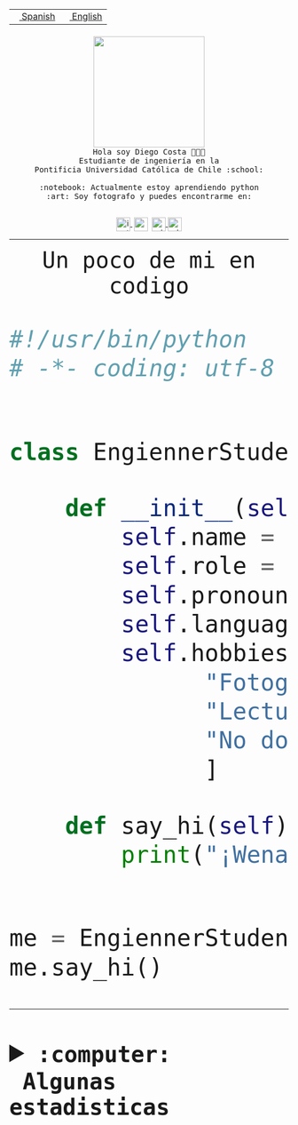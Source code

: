 <table border="0"  align="right">
 <tr><td><a href="README.md"><img src="https://upload.wikimedia.org/wikipedia/commons/thumb/8/89/Bandera_de_Espa%C3%B1a.svg/1200px-Bandera_de_Espa%C3%B1a.svg.png" height="10"> Spanish</a></td>
 <td><a href="README.en.md"><img src="https://upload.wikimedia.org/wikipedia/commons/a/a4/Flag_of_the_United_States.svg" height="10"> English</a></td></tr>
</table><br><br><br>


<p align="center">
  <img src="https://github.com/diegocostares/diegocostares/blob/main/Images/aaa2.gif?raw=true" height="200px" weight="200px">
  <br><samp>
    Hola soy Diego Costa 👨🏻‍💻<br>
    Estudiante de ingeniería en la <br>
    Pontificia Universidad Católica de Chile :school:<br>
  <br>
    :notebook: Actualmente estoy aprendiendo python <br>
    :art: Soy fotografo y puedes encontrarme en: <br>
  <br></samp>
  
</p>

<p align="center">
   <a href="https://instagram.com/diegocosta_no" target="blank">
    <img 
    align="center" src="https://cdn.jsdelivr.net/npm/simple-icons@3.0.1/icons/instagram.svg" alt="instagram" height="25px" width="25px" />
  </a>
  <a style="border: 3px solid; color: white;"href="https://t.me/diegocosta_no" target="blank">
  <img
  align="center" alt="Telegram" width="25px" src="https://icons-for-free.com/iconfiles/png/512/Telegram-1324888767380505522.png" />
</a>
<a href="https://api.whatsapp.com/send?phone=56971897835&text=Hola!" target="blank">
  <img
  align="center" alt="wtsp" width="25px" src="https://img.icons8.com/pastel-glyph/2x/whatsapp--v2.png" />
</a>
<a href="https://www.linkedin.com/in/diego-costa-786249213/" target="blank">
  <img
  align="center" alt="wtsp" width="25px" src="https://img.icons8.com/metro/452/linkedin.png" />
</a>

  </a>
</p>

---


<p align="center"><font size="25"><samp>Un poco de mi en codigo</samp></front></p>


```python
#!/usr/bin/python
# -*- coding: utf-8 -*-


class EngiennerStudent:

    def __init__(self):
        self.name = "Diego Costa"
        self.role = "Estudiante"
        self.pronouns = "he/him"
        self.language_spoken = ["es_CL", "en_US"]
        self.hobbies = [
              "Fotografia",
              "Lectura",
              "No dormir",
              ]

    def say_hi(self):
        print("¡Wena mundo!")


me = EngiennerStudent()
me.say_hi()
```
---
<details>
  <summary><b><samp>:computer: &nbsp;Algunas estadisticas</samp></b></summary>
  <br/></p>

<!--START_SECTION:waka-->
![Code Time](http://img.shields.io/badge/Code%20Time-1%2C224%20hrs%203%20mins-blue)

📅 **Soy más productivo los Martes** 

```text
Lunes                    706 commits         ████░░░░░░░░░░░░░░░░░░░░░   15.25 % 
Martes                   888 commits         █████░░░░░░░░░░░░░░░░░░░░   19.18 % 
Miércoles                573 commits         ███░░░░░░░░░░░░░░░░░░░░░░   12.38 % 
Jueves                   715 commits         ████░░░░░░░░░░░░░░░░░░░░░   15.45 % 
Viernes                  678 commits         ████░░░░░░░░░░░░░░░░░░░░░   14.65 % 
Sábado                   390 commits         ██░░░░░░░░░░░░░░░░░░░░░░░   08.43 % 
Domingo                  679 commits         ████░░░░░░░░░░░░░░░░░░░░░   14.67 % 
```


📊 **Esta semana me dediqué a** 

```text
🐱‍💻 Proyectos: 
tarea-2-diegocostares    8 hrs               █████████░░░░░░░░░░░░░░░░   35.56 % 
modul.os                 4 hrs 56 mins       █████░░░░░░░░░░░░░░░░░░░░   21.92 % 
codefest-uc-2023-2       4 hrs 13 mins       █████░░░░░░░░░░░░░░░░░░░░   18.77 % 
Desktop                  3 hrs 8 mins        ███░░░░░░░░░░░░░░░░░░░░░░   13.96 % 
Unknown Project          1 hr 32 mins        ██░░░░░░░░░░░░░░░░░░░░░░░   06.83 % 
```


 Last Updated on 29/09/2023 18:34:31 UTC
<!--END_SECTION:waka-->
  
  

<p align="center"> <img src="https://github-readme-stats.vercel.app/api?username=diegocostares&show_icons=true&theme=ayu-mirage" alt="abhisheknaiidu" /></p>
 
</details>
